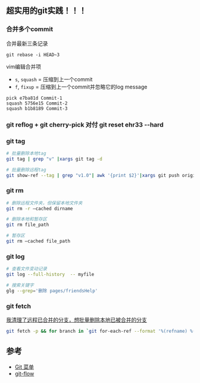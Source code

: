 ## 超实用的git实践！！！

### 合并多个commit
合并最新三条记录
```shell
git rebase -i HEAD~3
``` 
vim编辑合并项
- `s`, `squash` = 压缩到上一个commit
- `f`, `fixup` = 压缩到上一个commit并忽略它的log message

```shell
pick e7ba81d Commit-1
squash 5756e15 Commit-2
squash b1b8189 Commit-3
```

### git reflog + git cherry-pick 对付  git reset ehr33 --hard

### git tag
```bash
# 批量删除本地tag
git tag | grep "v" |xargs git tag -d

# 批量删除远程tag
git show-ref --tag | grep "v1.0"| awk '{print $2}'|xargs git push origin --delete
```

### git rm
```bash
# 删除远程文件夹，但保留本地文件夹
git rm -r –cached dirname

# 删除本地和暂存区
git rm file_path

# 暂存区
git rm –cached file_path
``` 

### git log
```bash
# 查看文件变动记录
git log --full-history  -- myfile

# 搜索关键字
glg --grep='删除 pages/friendsHelp'
```


### git fetch
[我清理了远程已合并的分支，想批量删除本地已被合并的分支](https://stackoverflow.com/a/33548037/8035949)
```bash
git fetch -p && for branch in `git for-each-ref --format '%(refname) %(upstream:track)' refs/heads | awk '$2 == "[gone]" {sub("refs/heads/", "", $1); print $1}'`; do git branch -D $branch; done
```


## 参考
- [Git 菜单](https://github.com/geeeeeeeeek/git-recipes/blob/master/README.md)
- [git-flow](https://www.git-tower.com/learn/git/ebook/cn/command-line/advanced-topics/git-flow)
